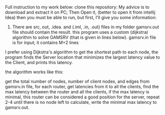 Full instruction to my work below:
clone this repository:
My advice is to download and extract it on PC;
Then Open it, (better to open it from intellij Idea) then you must be able to run, but first, I'll give you some information:
1) There are src, out, .idea. and (.iml, .in, .out) files in my folder
gamsrv.out file should contain the result.
this program uses a custom (dijkstra) algorithm to solve GAMSRV (that is given in lines below). gamsrv.in file is for input; it contains M+2 lines

I prefer using Dijkstra's algorithm to get the shortest path to each node, the program finds the Server location that minimizes the largest latency value to the Client, and prints this latency.

the algorithm works like this:

get the total number of nodes, number of client nodes, and edges from gamsrv.in file,
for each router, get latencies from it to all the clients,
find the max latency between the router and all the clients,
if the max latency is minimal, this router can be considered a good position for the server,
repeat 2-4 until there is no node left to calculate,
write the minimal max latency to gamsrv.out.
